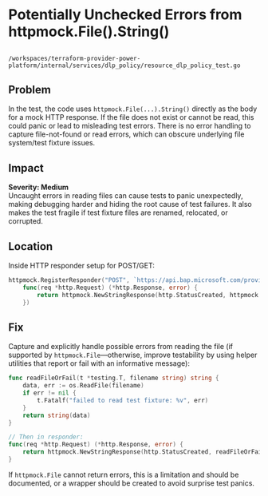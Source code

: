 # Potentially Unchecked Errors from httpmock.File().String()

##

`/workspaces/terraform-provider-power-platform/internal/services/dlp_policy/resource_dlp_policy_test.go`

## Problem

In the test, the code uses `httpmock.File(...).String()` directly as the body for a mock HTTP response. If the file does not exist or cannot be read, this could panic or lead to misleading test errors. There is no error handling to capture file-not-found or read errors, which can obscure underlying file system/test fixture issues.

## Impact

**Severity: Medium**  
Uncaught errors in reading files can cause tests to panic unexpectedly, making debugging harder and hiding the root cause of test failures. It also makes the test fragile if test fixture files are renamed, relocated, or corrupted.

## Location

Inside HTTP responder setup for POST/GET:

```go
httpmock.RegisterResponder("POST", `https://api.bap.microsoft.com/providers/PowerPlatform.Governance/v2/policies`,
    func(req *http.Request) (*http.Response, error) {
        return httpmock.NewStringResponse(http.StatusCreated, httpmock.File("tests/resource/Validate_Create/get_policy_00000000-0000-0000-0000-000000000001.json").String()), nil
    })
```

## Fix

Capture and explicitly handle possible errors from reading the file (if supported by `httpmock.File`—otherwise, improve testability by using helper utilities that report or fail with an informative message):

```go
func readFileOrFail(t *testing.T, filename string) string {
    data, err := os.ReadFile(filename)
    if err != nil {
        t.Fatalf("failed to read test fixture: %v", err)
    }
    return string(data)
}

// Then in responder:
func(req *http.Request) (*http.Response, error) {
    return httpmock.NewStringResponse(http.StatusCreated, readFileOrFail(t, "tests/resource/Validate_Create/get_policy_...json")), nil
}
```

If `httpmock.File` cannot return errors, this is a limitation and should be documented, or a wrapper should be created to avoid surprise test panics.
